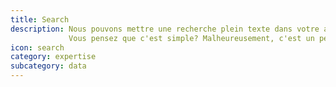 ```yaml
---
title: Search
description: Nous pouvons mettre une recherche plein texte dans votre application en utilisant ElasticSearch.
             Vous pensez que c'est simple? Malheureusement, c'est un peu plus complexe qu'une simple installation, mais nous pouvons vous aider.
icon: search
category: expertise
subcategory: data
---
```

